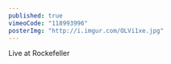 ```yaml
---
published: true
vimeoCode: "118993996"
posterImg: "http://i.imgur.com/OLVi1xe.jpg"
---
```


Live at Rockefeller